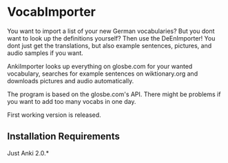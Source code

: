 # VocabImporter

You want to import a list of your new German vocabularies? But you dont want to look up the definitions yourself? Then use the DeEnImporter! You dont just get the translations, but also example sentences, pictures, and audio samples if you want. 

AnkiImporter looks up everything on glosbe.com for your wanted vocabulary, searches for example sentences on wiktionary.org and downloads pictures and audio automatically. 

The program is based on the glosbe.com's API. There might be problems if you want to add too many vocabs in one day. 

First working version is released. 


## Installation Requirements
Just Anki 2.0.*
